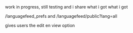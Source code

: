 work in progress, still testing and i share what i got
what i got

/languagefeed_prefs
and 
/languagefeed/public?lang=all

gives users the edit en view option

